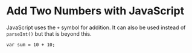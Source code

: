 # Add Two Numbers with JavaScript
JavaScript uses the `+` symbol for addition. It can also be used instead of `parseInt()` but that is beyond this.

`var sum = 10 + 10;`
